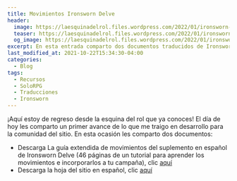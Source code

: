 ```yaml
---
title: Movimientos Ironsworn Delve
header:
  image: https://laesquinadelrol.files.wordpress.com/2022/01/ironsworn-en-espanol-1.jpg
  teaser: https://laesquinadelrol.files.wordpress.com/2022/01/ironsworn-en-espanol-1.jpg
  og_image: https://laesquinadelrol.files.wordpress.com/2022/01/ironsworn-en-espanol-1.jpg
excerpt: En esta entrada comparto dos documentos traducidos de Ironsworn Delve, el primero de ellos son los movimientos explicados y la hoja de sitio.
last_modified_at: 2021-10-22T15:34:30-04:00
categories:
  - Blog
tags:
  - Recursos
  - SoloRPG
  - Traducciones
  - Ironsworn
---
```


¡Aquí estoy de regreso desde la esquina del rol que ya conoces! El día de hoy les comparto un primer avance de lo que me traigo en desarrollo para la comunidad del sitio. En esta ocasión les comparto dos documentos:

- Descarga La guía extendida de movimientos del suplemento en español de Ironsworn Delve (46 páginas de un tutorial para aprender los movimientos e incorporarlos a tu campaña), clic [aquí](https://laesquinadelrol.files.wordpress.com/2022/01/guia-de-movimientos-ext_delve_es.pdf)
- Descarga la hoja del sitio en español, clic [aquí](https://laesquinadelrol.files.wordpress.com/2022/01/ironsworn-delve-hoja-del-sitio.pdf)

<script type='text/javascript' src='https://storage.ko-fi.com/cdn/widget/Widget_2.js'></script><script type='text/javascript'>kofiwidget2.init('Invítame un café', '#29abe0', 'X8X035NUM');kofiwidget2.draw();</script>

